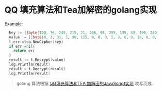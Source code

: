 QQ 填充算法和Tea加解密的golang实现
=========
Example:
```go
  key := []byte{120, 76, 249, 219, 21, 206, 98, 255, 135, 49, 196, 249, 195, 140, 250, 13}
  value := []byte{0, 3, 31, 3, 90, 125, 0, 0, 0, 5, 0, 0, 0, 16, 0, 0, 0, 0, 0, 0, 0, 0, 0, 1, 224, 243, 85, 220, 6, 100, 0, 0, 0, 0, 1, 66, 151, 244, 75, 19, 149, 82, 53, 36, 91, 36, 151, 57, 157, 122, 147, 41, 35, 190, 132, 225, 108, 214, 174, 82, 144, 73, 241, 241, 187, 233, 235, 0, 0, 0, 0, 1, 70, 96, 30, 211, 198, 36, 22, 191, 202, 162, 158, 158, 184, 154, 210, 78, 32, 2, 149, 246, 0, 0, 0, 1, 0, 0}
  t,err:=tea.NewCipher(key)
  if err!=nil{
    return err
  }
  result := t.Encrypt(value)
  log.Println(result)
  result = t.Decrypt(result)
  log.Println(result)
```


> golang 算法根据 [QQ填充算法和TEA 加解密的JavaScript实现](https://github.com/xqin/qqtea) 改写而成.
>
  
